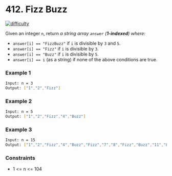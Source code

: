 
# 412. Fizz Buzz

[![difficulty](https://img.shields.io/badge/difficulty-easy-green)](https://leetcode.com/problems/fizz-buzz/)


Given an integer `n`, return *a string array `answer` (**1-indexed**) where:*

- `answer[i] == "FizzBuzz"` if `i` is divisible by `3` and `5`.
- `answer[i] == "Fizz"` if `i` is divisible by `3`.
- `answer[i] == "Buzz"` if `i` is divisible by `5`.
- `answer[i] == i` (as a string) if none of the above conditions are true.


### Example 1


```bash
Input: n = 3
Output: ["1","2","Fizz"]
```


### Example 2


```bash
Input: n = 5
Output: ["1","2","Fizz","4","Buzz"]
```

### Example 3


```bash
Input: n = 15
Output: ["1","2","Fizz","4","Buzz","Fizz","7","8","Fizz","Buzz","11","Fizz","13","14","FizzBuzz"]
```



### Constraints

- 1 <= n <= 104

